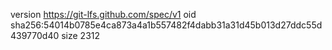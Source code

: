 version https://git-lfs.github.com/spec/v1
oid sha256:54014b0785e4ca873a4a1b557482f4dabb31a31d45b013d27ddc55d439770d40
size 2312
